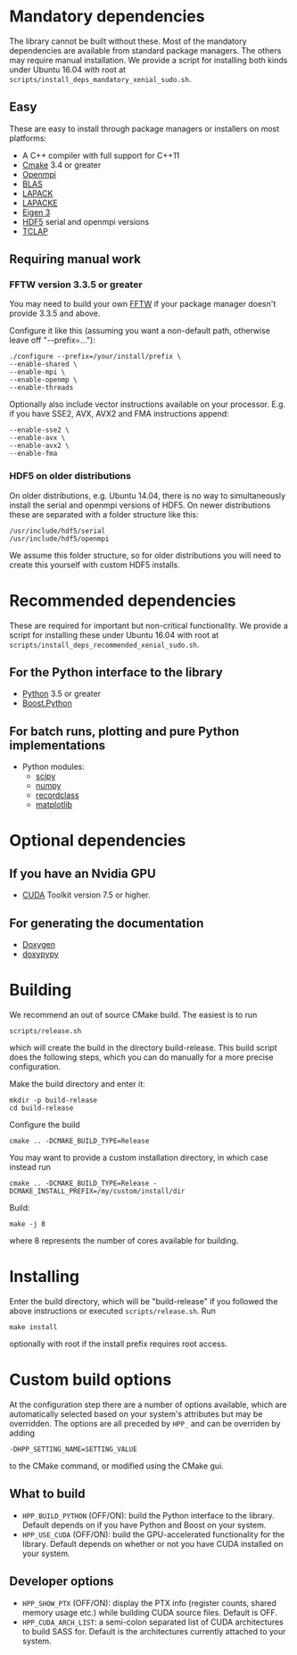 # Mandatory dependencies
The library cannot be built without these. Most of the mandatory dependencies are available from standard package managers. The others may require manual installation. We provide a script for installing both kinds under Ubuntu 16.04 with root at `scripts/install_deps_mandatory_xenial_sudo.sh`.

## Easy
These are easy to install through package managers or installers on most platforms:
- A C++ compiler with full support for C++11
- [Cmake](https://cmake.org/download/) 3.4 or greater
- [Openmpi](https://www.open-mpi.org/)
- [BLAS](http://www.netlib.org/blas/)
- [LAPACK](http://www.netlib.org/lapack/)
- [LAPACKE](http://www.netlib.org/lapack/lapacke)
- [Eigen 3](http://eigen.tuxfamily.org/)
- [HDF5](https://portal.hdfgroup.org/display/support/Downloads) serial and openmpi versions
- [TCLAP](https://github.com/eile/tclap)

## Requiring manual work

### FFTW version 3.3.5 or greater
You may need to build your own [FFTW](http://www.fftw.org/download.html) if your package manager doesn't provide 3.3.5 and above.

Configure it like this (assuming you want a non-default path, otherwise leave off "--prefix=..."):
~~~~
./configure --prefix=/your/install/prefix \
--enable-shared \
--enable-mpi \
--enable-openmp \
--enable-threads
~~~~
Optionally also include vector instructions available on your processor. E.g. if you have SSE2, AVX, AVX2 and FMA instructions append:
~~~~
--enable-sse2 \
--enable-avx \
--enable-avx2 \
--enable-fma
~~~~

### HDF5 on older distributions
On older distributions, e.g. Ubuntu 14.04, there is no way to simultaneously install the serial and openmpi versions of HDF5. On newer distributions these are separated with a folder structure like this:
~~~~
/usr/include/hdf5/serial
/usr/include/hdf5/openmpi
~~~~
We assume this folder structure, so for older distributions you will need to create this yourself with custom HDF5 installs.

# Recommended dependencies
These are required for important but non-critical functionality. We provide a script for installing these under Ubuntu 16.04 with root at `scripts/install_deps_recommended_xenial_sudo.sh`.

## For the Python interface to the library
- [Python](https://www.python.org/downloads/) 3.5 or greater
- [Boost.Python](https://www.boost.org/doc/libs/1_66_0/libs/python/doc/html/index.html)

## For batch runs, plotting and pure Python implementations
- Python modules:
	- [scipy](https://www.scipy.org/)
	- [numpy](https://www.numpy.org/)
	- [recordclass](https://pypi.python.org/pypi/recordclass/0.4.3)
	- [matplotlib](https://matplotlib.org/)

# Optional dependencies

## If you have an Nvidia GPU
- [CUDA](https://developer.nvidia.com/cuda-downloads) Toolkit version 7.5 or higher. 

## For generating the documentation
- [Doxygen](www.doxygen.org)
- [doxypypy](https://pypi.python.org/pypi/doxypypy/0.8.7)

# Building
We recommend an out of source CMake build. The easiest is to run
~~~~
scripts/release.sh
~~~~
which will create the build in the directory build-release. This build script does the following steps, which you can do manually for a more precise configuration.

Make the build directory and enter it:
~~~~
mkdir -p build-release
cd build-release
~~~~

Configure the build
~~~~
cmake .. -DCMAKE_BUILD_TYPE=Release
~~~~
You may want to provide a custom installation directory, in which case instead run
~~~~
cmake .. -DCMAKE_BUILD_TYPE=Release -DCMAKE_INSTALL_PREFIX=/my/custom/install/dir
~~~~

Build:
~~~~
make -j 8
~~~~
where 8 represents the number of cores available for building.

# Installing
Enter the build directory, which will be "build-release" if you followed the above instructions or executed `scripts/release.sh`. Run
~~~~
make install
~~~~
optionally with root if the install prefix requires root access.

# Custom build options
At the configuration step there are a number of options available, which are automatically selected based on your system's attributes but may be overridden. The options are all preceded by `HPP_` and can be overriden by adding
~~~~
-DHPP_SETTING_NAME=SETTING_VALUE
~~~~
to the CMake command, or modified using the CMake gui.

## What to build
- `HPP_BUILD_PYTHON` (OFF/ON): build the Python interface to the library. Default depends on if you have Python and Boost on your system.
- `HPP_USE_CUDA` (OFF/ON): build the GPU-accelerated functionality for the library. Default depends on whether or not you have CUDA installed on your system.

## Developer options
- `HPP_SHOW_PTX` (OFF/ON): display the PTX info (register counts, shared memory usage etc.) while building CUDA source files. Default is OFF.
- `HPP_CUDA_ARCH_LIST`: a semi-colon separated list of CUDA architectures to build SASS for. Default is the architectures currently attached to your system.


